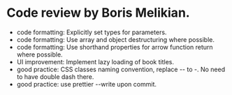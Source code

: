 # Code review by Boris Melikian.

- code formatting: Explicitly set types for parameters.
- code formatting: Use array and object destructuring where possible.
- code formatting: Use shorthand properties for arrow function return where possible.
- UI improvement: Implement lazy loading of book titles.
- good practice: CSS classes naming convention, replace \-- to \-. No need to have double dash there.
- good practice: use prettier --write upon commit.
